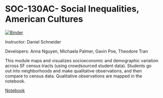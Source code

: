 # SOC-130AC- Social Inequalities, American Cultures
[![Binder](https://beta.mybinder.org/badge.svg)](https://beta.mybinder.org/v2/gh/ds-modules/SOC-130AC/master)

<p>Instructor: Daniel Schneider
<p>Developers: Anna Nguyen, Michaela Palmer, Gavin Poe, Theodore Tran

<p> This module maps and visualizes socioeconomic and demographic variation across SF census tracts (using crowdsourced student data). Students go out into neighborhoods and make qualitative observations, and then compare to census data. Qualitative observations are mapped in the notebook.

[Notebook](http://datahub.berkeley.edu/user-redirect/interact?account=ds-modules&repo=SOC-130AC&branch=master&path=01-The-Neighborhood.ipynb)
